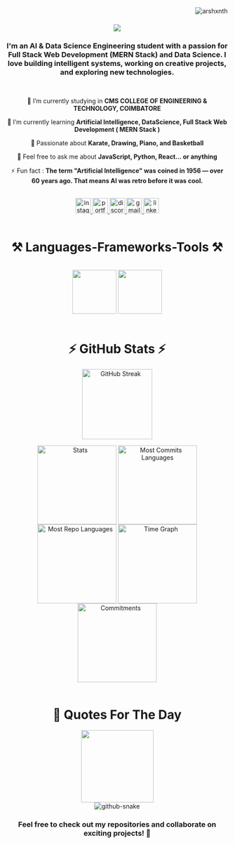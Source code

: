 <img align="right" src="https://komarev.com/ghpvc/?username=arshxnth" alt="arshxnth" />

<h1 align="center">
    <img src="https://readme-typing-svg.herokuapp.com/?font=Righteous&size=35&color=F7D815&center=true&vCenter=true&width=500&height=70&duration=4000&lines=Hello+%3CDevelopers%2F%3E;I'm+Arshanth+Kumar;" />
</h1>

<h3 align="center">I'm an AI & Data Science Engineering student with a passion for Full Stack Web Development (MERN Stack) and Data Science. I love building intelligent systems, working on creative projects, and exploring new technologies.</h3>

<br/>

<div align="center">
 
 🔭 I’m currently studying in **CMS COLLEGE OF ENGINEERING & TECHNOLOGY, COIMBATORE**
 
 🌱 I’m currently learning **Artificial Intelligence, DataScience, Full Stack Web Development ( MERN Stack )**

 🎨 Passionate about **Karate, Drawing, Piano, and Basketball**

💬 Feel free to ask me about **JavaScript, Python, React... or anything**

⚡ Fun fact : **The term "Artificial Intelligence" was coined in 1956 — over 60 years ago. That means AI was retro before it was cool.**

 </div>
 <br/>
 
<div align="center"> 
    <a href="#">
        <img src="https://img.shields.io/static/v1?message=Instagram&logo=instagram&label=&color=E4405F&logoColor=white&labelColor=&style=for-the-badge" height="35" alt="instagram logo"  />
    </a>
    <a href="#" target="_blank">
     <img src="https://img.shields.io/badge/Portfolio-FF5722?style=for-the-badge&logo=todoist&logoColor=white" target="_blank" height="35" alt="portfolio logo"   />
    </a>
    <a href="#">
        <img src="https://img.shields.io/static/v1?message=Discord&logo=discord&label=&color=7289DA&logoColor=white&labelColor=&style=for-the-badge" height="35" alt="discord logo"  />
    </a>
    <a href="#">
        <img src="https://img.shields.io/static/v1?message=Gmail&logo=gmail&label=&color=D14836&logoColor=white&labelColor=&style=for-the-badge" height="35" alt="gmail logo"  />
    </a>
    <a href="#">
        <img src="https://img.shields.io/static/v1?message=LinkedIn&logo=linkedin&label=&color=0077B5&logoColor=white&labelColor=&style=for-the-badge" height="35" alt="linkedin logo"  />
    </a>
</div>

 <br/>
 
<h1 align="center">⚒️ Languages-Frameworks-Tools ⚒️</h1>
<br/>
<div align="center">
    <img src="https://skillicons.dev/icons?i=html,css,javascript,bootstrap,react,vscode,github,figma,php,tailwind,git,r" height="100"/>
    <img src="https://skillicons.dev/icons?i=nodejs,python,django,typescript,express,firebase,mongodb,c,java,nextjs,mysql,flask" height="100" /><br>
</div>

<br/>

<h1 align="center">⚡ GitHub Stats ⚡</h1>
<p align="center">
  <img height=160 align="center" src="https://github-readme-streak-stats-eight.vercel.app/?user=4rshxnth&theme=transparent&hide_border=true" alt="GitHub Streak" />
</p>
<div align="center">
  <img align="center" src="http://github-profile-summary-cards.vercel.app/api/cards/stats?username=4rshxnth&theme=transparent" height="180em" alt="Stats"/>
  <img align="center" src="http://github-profile-summary-cards.vercel.app/api/cards/most-commit-language?username=4rshxnth&theme=transparent&exclude=html,CSS,Jupyter%20Notebook" height="180em" alt="Most Commits Languages"/>
  <img align="center" src="http://github-profile-summary-cards.vercel.app/api/cards/repos-per-language?username=4rshxnth&theme=transparent&exclude=html,CSS,Jupyter%20Notebook" height="180em" alt="Most Repo Languages"/>
  <img align="center" src="http://github-profile-summary-cards.vercel.app/api/cards/productive-time?username=4rshxnth&theme=transparent&utcOffset=5.30" height="180em" alt="Time Graph"/>
  <img align="center" src="http://github-profile-summary-cards.vercel.app/api/cards/profile-details?username=4rshxnth&theme=transparent" height="180em" alt="Commitments"/>
</div>

<br/>

<h1 align="center">💭 Quotes For The Day </h1>
<div align="center">
    <img src="https://quotes-github-readme.vercel.app/api?type=horizontal&theme=transparent" height="165" />
</div>

<div align="center">
<picture>
  <source media="(prefers-color-scheme: dark)" srcset="https://raw.githubusercontent.com/4rshxnth/4rshxnth/output/github-snake-dark.svg" />
  <source media="(prefers-color-scheme: light)" srcset="https://raw.githubusercontent.com/4rshxnth/4rshxnth/output/github-snake.svg" />
  <img alt="github-snake" src="https://raw.githubusercontent.com/4rshxnth/4rshxnth/output/github-snake.svg" />
</picture>
</div>
<h3 align="center">Feel free to check out my repositories and collaborate on exciting projects! 🚀</h3>
